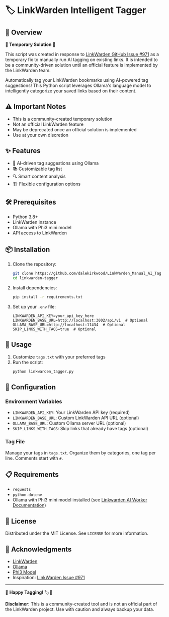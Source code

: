 # 🏷️ LinkWarden Intelligent Tagger

## 📌 Overview

**🚨 Temporary Solution 🚨**

This script was created in response to [LinkWarden GitHub Issue #971](https://github.com/linkwarden/linkwarden/issues/971) as a temporary fix to manually run AI tagging on existing links. It is intended to be a community-driven solution until an official feature is implemented by the LinkWarden team.

Automatically tag your LinkWarden bookmarks using AI-powered tag suggestions! This Python script leverages Ollama's language model to intelligently categorize your saved links based on their content.

## ⚠️ Important Notes

- This is a community-created temporary solution
- Not an official LinkWarden feature
- May be deprecated once an official solution is implemented
- Use at your own discretion

## ✨ Features

- 🤖 AI-driven tag suggestions using Ollama
- 📚 Customizable tag list
- 🔍 Smart content analysis
- 🏗️ Flexible configuration options

## 🛠️ Prerequisites

- Python 3.8+
- LinkWarden instance
- Ollama with Phi3 mini model
- API access to LinkWarden

## 📦 Installation

1. Clone the repository:
   ```bash
   git clone https://github.com/dalekirkwood/LinkWarden_Manual_AI_Tag
   cd linkwarden-tagger
   ```

2. Install dependencies:
   ```bash
   pip install -r requirements.txt
   ```

3. Set up your `.env` file:
   ```
   LINKWARDEN_API_KEY=your_api_key_here
   LINKWARDEN_BASE_URL=http://localhost:3002/api/v1  # Optional
   OLLAMA_BASE_URL=http://localhost:11434  # Optional
   SKIP_LINKS_WITH_TAGS=true  # Optional
   ```

## 🚀 Usage

1. Customize `tags.txt` with your preferred tags
2. Run the script:
   ```bash
   python linkwarden_tagger.py
   ```

## 🔧 Configuration

### Environment Variables
- `LINKWARDEN_API_KEY`: Your LinkWarden API key (required)
- `LINKWARDEN_BASE_URL`: Custom LinkWarden API URL (optional)
- `OLLAMA_BASE_URL`: Custom Ollama server URL (optional)
- `SKIP_LINKS_WITH_TAGS`: Skip links that already have tags (optional)

### Tag File
Manage your tags in `tags.txt`. Organize them by categories, one tag per line. Comments start with `#`.

## 📋 Requirements

- `requests`
- `python-dotenv`
- Ollama with Phi3 mini model installed (see [Linkwarden AI Worker Documentation](https://docs.linkwarden.app/self-hosting/ai-worker))

## 📜 License

Distributed under the MIT License. See `LICENSE` for more information.

## 🙌 Acknowledgments

- [LinkWarden](https://github.com/linkwarden/linkwarden)
- [Ollama](https://ollama.ai)
- [Phi3 Model](https://ollama.ai/library/phi3)
- Inspiration: [LinkWarden Issue #971](https://github.com/linkwarden/linkwarden/issues/971)

---

🌟 **Happy Tagging!** 🏷️🚀

**Disclaimer:** This is a community-created tool and is not an official part of the LinkWarden project. Use with caution and always backup your data.
